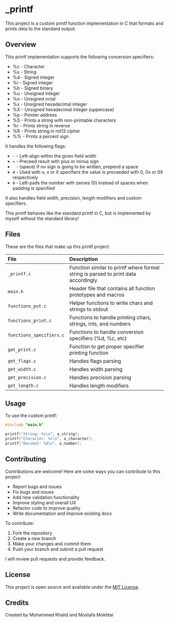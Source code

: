 # _printf

This project is a custom printf function implementation in C that formats and prints data to the standard output.

## Overview

This printf implementation supports the following conversion specifiers: 

- %c - Character  
- %s - String
- %d - Signed integer  
- %i - Signed integer
- %b - Signed binary
- %u - Unsigned integer
- %o - Unsigned octal 
- %x - Unsigned hexadecimal integer  
- %X - Unsigned hexadecimal integer (uppercase)
- %p - Pointer address
- %S - Prints a string with non-printable characters
- %r - Prints string in reverse
- %R - Prints string in rot13 cipher
- %% - Prints a percent sign

It handles the following flags:  

- `-` - Left-align within the given field width  
- `+` - Preceed result with plus or minus sign  
- ` ` - (space) If no sign is going to be written, prepend a space 
- `#` - Used with o, x or X specifiers the value is preceeded with 0, 0x or 0X respectively 
- `0` - Left-pads the number with zeroes (0) instead of spaces when padding is specified

It also handles field width, precision, length modifiers and custom specifiers.  

This printf behaves like the standard printf in C, but is implemented by myself without the standard library!  

## Files  

These are the files that make up this printf project:  

| File | Description |  
| :-- | :-- |  
| `_printf.c` | Function similar to printf where format string is parsed to print data accordingly  |
| `main.h` | Header file that contains all function prototypes and macros   |
| `functions_put.c` | Helper functions to write chars and strings to stdout |   
| `functions_print.c` | Functions to handle printing chars, strings, ints, and numbers |
| `functions_specifiers.c` | Functions to handle conversion specifiers (%d, %c, etc)|      
| `get_print.c` | Function to get proper specifier printing function |
|`get_flags.c` | Handles flags parsing |      
| `get_width.c` | Handles width parsing |
| `get_precision.c` |Handles precision parsing |
| `get_length.c` | Handles length modifiers |

## Usage

To use the custom printf:  

```c  
#include "main.h"

printf("String: %s\n", a_string);
printf("Character: %c\n", a_character);  
printf("Decimal: %d\n", a_number);
``` 

## Contributing

Contributions are welcome! Here are some ways you can contribute to this project:

- Report bugs and issues
- Fix bugs and issues
- Add new validation functionality
- Improve styling and overall UX
- Refactor code to improve quality
- Write documentation and improve existing docs

To contribute:
1. Fork the repository
2. Create a new branch
3. Make your changes and commit them
4. Push your branch and submit a pull request

I will review pull requests and provide feedback.

## License

This project is open source and available under the [MIT License](LICENSE).

## Credits

Created by Mohammed Khalid and Mostafa Mokhtar
